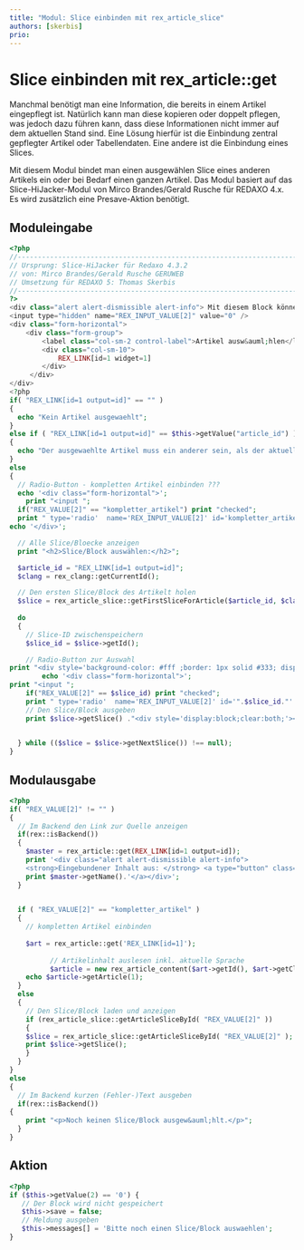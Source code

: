 ```yaml
---
title: "Modul: Slice einbinden mit rex_article_slice"
authors: [skerbis]
prio:
---
```


# Slice einbinden mit rex_article::get

Manchmal benötigt man eine Information, die bereits in einem Artikel eingepflegt ist. Natürlich kann man diese kopieren oder doppelt pflegen, was jedoch dazu führen kann, dass diese Informationen nicht immer auf dem aktuellen  Stand sind. Eine Lösung hierfür ist die Einbindung zentral gepflegter Artikel oder Tabellendaten. Eine andere ist die Einbindung eines Slices. 

Mit diesem Modul bindet man einen ausgewählen Slice eines anderen Artikels ein oder bei Bedarf einen ganzen Artikel. Das Modul basiert auf das Slice-HiJacker-Modul von Mirco Brandes/Gerald Rusche für REDAXO 4.x.
Es wird zusätzlich eine Presave-Aktion benötigt. 

## Moduleingabe

```php
<?php
//------------------------------------------------------------------------------------------
// Ursprung: Slice-HiJacker für Redaxo 4.3.2
// von: Mirco Brandes/Gerald Rusche GERUWEB
// Umsetzung für REDAXO 5: Thomas Skerbis
//-------------------------------------------------------------------------------------------
?>
<div class="alert alert-dismissible alert-info"> Mit diesem Block können Sie Inhalte anderer Artikel veröffentlichen bzw. einbinden. Bitte beachten Sie: Wenn das Original gelöscht wird wirkt sich dies auch auf den Inhalt des Artikels, in dem der Inhalt eingebunden ist, aus. Es wird keine Kopie erstellt. Die Daten sind miteinander verknüpft. Wird im Original was verändert sieht man die Änderung auch an dieser Stelle. </div>
<input type="hidden" name="REX_INPUT_VALUE[2]" value="0" />
<div class="form-horizontal">
    <div class="form-group">
        <label class="col-sm-2 control-label">Artikel ausw&auml;hlen</label>
        <div class="col-sm-10">
            REX_LINK[id=1 widget=1]
        </div>
     </div>
</div>
<?php
if( "REX_LINK[id=1 output=id]" == "" )
{
  echo "Kein Artikel ausgewaehlt";
}
else if ( "REX_LINK[id=1 output=id]" == $this->getValue("article_id") )
{
  echo "Der ausgewaehlte Artikel muss ein anderer sein, als der aktuelle !!!";
}
else
{
  // Radio-Button - kompletten Artikel einbinden ???
  echo '<div class="form-horizontal">';
    print "<input ";
  if("REX_VALUE[2]" == "kompletter_artikel") print "checked";
  print " type='radio'  name='REX_INPUT_VALUE[2]' id='kompletter_artikel' value='kompletter_artikel' /> Artikel komplett einbinden ?";
echo '</div>';

  // Alle Slice/Bloecke anzeigen
  print "<h2>Slice/Block auswählen:</h2>"; 

  $article_id = "REX_LINK[id=1 output=id]"; 
  $clang = rex_clang::getCurrentId(); 

  // Den ersten Slice/Block des Artikelt holen
  $slice = rex_article_slice::getFirstSliceForArticle($article_id, $clang); 
	
  do
  {
    // Slice-ID zwischenspeichern
    $slice_id = $slice->getId(); 

    // Radio-Button zur Auswahl
print "<div style='background-color: #fff ;border: 1px solid #333; display:block; width: 100%; padding: 5px; margin: 10px;'>"; 
        echo '<div class="form-horizontal">';
print "<input ";
    if("REX_VALUE[2]" == $slice_id) print "checked";
    print " type='radio'  name='REX_INPUT_VALUE[2]' id='".$slice_id."' value='".$slice_id."' /> (Slice-ID: ". $slice_id .")</div><hr/>";
    // Den Slice/Block ausgeben
    print $slice->getSlice() ."<div style='display:block;clear:both;'></div></div>";
		

  } while (($slice = $slice->getNextSlice()) !== null);
}
```

## Modulausgabe

```php
<?php 
if( "REX_VALUE[2]" != "" )
{
  // Im Backend den Link zur Quelle anzeigen
  if(rex::isBackend())
  {
    $master = rex_article::get(REX_LINK[id=1 output=id]);
    print '<div class="alert alert-dismissible alert-info">
	<strong>Eingebundener Inhalt aus: </strong> <a type="button" class="btn btn-primary" href="index.php?page=content&article_id=REX_LINK[id=1 output=id]&mode=edit&clang=1">';
    print $master->getName().'</a></div>';
  }

  
  if ( "REX_VALUE[2]" == "kompletter_artikel" ) 
  {
    // kompletten Artikel einbinden
      
    $art = rex_article::get('REX_LINK[id=1]'); 
  
          // Artikelinhalt auslesen inkl. aktuelle Sprache    
          $article = new rex_article_content($art->getId(), $art->getClang());  
    echo $article->getArticle(1);
  }
  else
  {
    // Den Slice/Block laden und anzeigen
    if (rex_article_slice::getArticleSliceById( "REX_VALUE[2]" ))
    {
    $slice = rex_article_slice::getArticleSliceById( "REX_VALUE[2]" ); 
    print $slice->getSlice();
    }
  }
}
else
{
  // Im Backend kurzen (Fehler-)Text ausgeben
  if(rex::isBackend())
{
    print "<p>Noch keinen Slice/Block ausgew&auml;hlt.</p>";
  }
}
```


## Aktion

```php
<?php
if ($this->getValue(2) == '0') {
   // Der Block wird nicht gespeichert
   $this->save = false;
   // Meldung ausgeben
   $this->messages[] = 'Bitte noch einen Slice/Block auswaehlen';   
}
```

